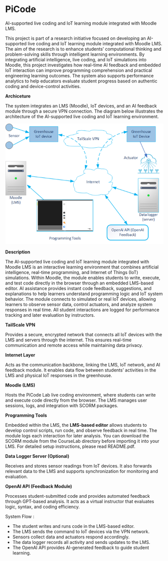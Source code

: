 # PiCode 
AI-supported live coding and IoT learning module integrated with Moodle LMS.

This project is part of a research initiative focused on developing an AI-supported live coding and IoT learning module integrated with Moodle LMS. The aim of the research is to enhance students’ computational thinking and problem-solving skills through intelligent learning environments. By integrating artificial intelligence, live coding, and IoT simulations into Moodle, this project investigates how real-time AI feedback and embedded IoT interaction can improve programming comprehension and practical engineering learning outcomes. The system also supports performance analytics to help educators evaluate student progress based on authentic coding and device-control activities.

**Archiceture**

The system integrates an LMS (Moodle), IoT devices, and an AI feedback module through a secure VPN connection.
The diagram below illustrates the architecture of the AI-supported live coding and IoT learning environment.

<img src="Documentation/Architecture.png" alt="Ilustrasi Irigasi" width="600"/>

**Description**

The AI-supported live coding and IoT learning module integrated with Moodle LMS is an interactive learning environment that combines artificial intelligence, real-time programming, and Internet of Things (IoT) simulations. Within Moodle, the module enables students to write, execute, and test code directly in the browser through an embedded LMS-based editor. AI assistance provides instant code feedback, suggestions, and explanations to help learners understand programming logic and IoT system behavior. The module connects to simulated or real IoT devices, allowing learners to observe sensor data, control actuators, and analyze system responses in real time. All student interactions are logged for performance tracking and later evaluation by instructors.

**TailScale VPN**

Provides a secure, encrypted network that connects all IoT devices with the LMS and servers through the internet. This ensures real-time communication and remote access while maintaining data privacy.

**Internet Layer**

Acts as the communication backbone, linking the LMS, IoT network, and AI feedback module. It enables data flow between students’ activities in the LMS and physical IoT responses in the greenhouse.

**Moodle (LMS)**

Hosts the PiCode Lab live coding environment, where students can write and execute code directly from the browser. The LMS manages user sessions, logs, and integration with SCORM packages.

**Programming Tools**

Embedded within the LMS, the **LMS-based editor** allows students to develop control scripts, run code, and observe feedback in real time. The module logs each interaction for later analysis. You can download the SCORM module from the CourseLab directory before importing it into your LMS. For detailed setup instructions, please read README.pdf.

**Data Logger Server (Optional)**

Receives and stores sensor readings from IoT devices. It also forwards relevant data to the LMS and supports synchronization for monitoring and evaluation.

**OpenAI API (Feedback Module)**

Processes student-submitted code and provides automated feedback through GPT-based analysis. It acts as a virtual instructor that evaluates logic, syntax, and coding efficiency.

System Flow :

  - The student writes and runs code in the LMS-based editor.
  - The LMS sends the command to IoT devices via the VPN network.
  - Sensors collect data and actuators respond accordingly.
  - The data logger records all activity and sends updates to the LMS.
  - The OpenAI API provides AI-generated feedback to guide student learning.

